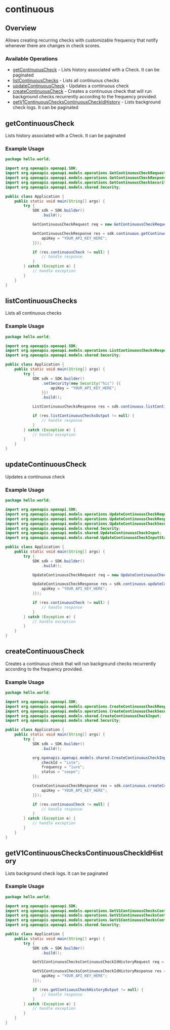 # continuous

## Overview

Allows creating recurring checks with customizable frequency that notify whenever there are changes in check scores.

### Available Operations

* [getContinuousCheck](#getcontinuouscheck) - Lists history associated with a Check. It can be paginated
* [listContinuousChecks](#listcontinuouschecks) - Lists all continuous checks
* [updateContinuousCheck](#updatecontinuouscheck) - Updates a continuous check
* [createContinuousCheck](#createcontinuouscheck) - Creates a continuous check that will run background checks recurrently according to the frequency provided.
* [getV1ContinuousChecksContinuousCheckIdHistory](#getv1continuouscheckscontinuouscheckidhistory) - Lists background check logs. It can be paginated


## getContinuousCheck

Lists history associated with a Check. It can be paginated

### Example Usage

```java
package hello.world;

import org.openapis.openapi.SDK;
import org.openapis.openapi.models.operations.GetContinuousCheckRequest;
import org.openapis.openapi.models.operations.GetContinuousCheckResponse;
import org.openapis.openapi.models.operations.GetContinuousCheckSecurity;
import org.openapis.openapi.models.shared.Security;

public class Application {
    public static void main(String[] args) {
        try {
            SDK sdk = SDK.builder()
                .build();

            GetContinuousCheckRequest req = new GetContinuousCheckRequest(6169.34);            

            GetContinuousCheckResponse res = sdk.continuous.getContinuousCheck(req, new GetContinuousCheckSecurity("laboriosam") {{
                apiKey = "YOUR_API_KEY_HERE";
            }});

            if (res.continuousCheck != null) {
                // handle response
            }
        } catch (Exception e) {
            // handle exception
        }
    }
}
```

## listContinuousChecks

Lists all continuous checks

### Example Usage

```java
package hello.world;

import org.openapis.openapi.SDK;
import org.openapis.openapi.models.operations.ListContinuousChecksResponse;
import org.openapis.openapi.models.shared.Security;

public class Application {
    public static void main(String[] args) {
        try {
            SDK sdk = SDK.builder()
                .setSecurity(new Security("hic") {{
                    apiKey = "YOUR_API_KEY_HERE";
                }})
                .build();

            ListContinuousChecksResponse res = sdk.continuous.listContinuousChecks();

            if (res.listContinuousChecksOutput != null) {
                // handle response
            }
        } catch (Exception e) {
            // handle exception
        }
    }
}
```

## updateContinuousCheck

Updates a continuous check

### Example Usage

```java
package hello.world;

import org.openapis.openapi.SDK;
import org.openapis.openapi.models.operations.UpdateContinuousCheckRequest;
import org.openapis.openapi.models.operations.UpdateContinuousCheckResponse;
import org.openapis.openapi.models.operations.UpdateContinuousCheckSecurity;
import org.openapis.openapi.models.shared.Security;
import org.openapis.openapi.models.shared.UpdateContinuousCheckInput;
import org.openapis.openapi.models.shared.UpdateContinuousCheckInputStatusEnum;

public class Application {
    public static void main(String[] args) {
        try {
            SDK sdk = SDK.builder()
                .build();

            UpdateContinuousCheckRequest req = new UpdateContinuousCheckRequest(                new UpdateContinuousCheckInput("saepe", UpdateContinuousCheckInputStatusEnum.DISABLED);, 4499.5);            

            UpdateContinuousCheckResponse res = sdk.continuous.updateContinuousCheck(req, new UpdateContinuousCheckSecurity("corporis") {{
                apiKey = "YOUR_API_KEY_HERE";
            }});

            if (res.continuousCheck != null) {
                // handle response
            }
        } catch (Exception e) {
            // handle exception
        }
    }
}
```

## createContinuousCheck

Creates a continuous check that will run background checks recurrently according to the frequency provided.

### Example Usage

```java
package hello.world;

import org.openapis.openapi.SDK;
import org.openapis.openapi.models.operations.CreateContinuousCheckResponse;
import org.openapis.openapi.models.operations.CreateContinuousCheckSecurity;
import org.openapis.openapi.models.shared.CreateContinuousCheckInput;
import org.openapis.openapi.models.shared.Security;

public class Application {
    public static void main(String[] args) {
        try {
            SDK sdk = SDK.builder()
                .build();

            org.openapis.openapi.models.shared.CreateContinuousCheckInput req = new CreateContinuousCheckInput() {{
                checkId = "iste";
                frequency = "iure";
                status = "saepe";
            }};            

            CreateContinuousCheckResponse res = sdk.continuous.createContinuousCheck(req, new CreateContinuousCheckSecurity("quidem") {{
                apiKey = "YOUR_API_KEY_HERE";
            }});

            if (res.continuousCheck != null) {
                // handle response
            }
        } catch (Exception e) {
            // handle exception
        }
    }
}
```

## getV1ContinuousChecksContinuousCheckIdHistory

Lists background check logs. It can be paginated


### Example Usage

```java
package hello.world;

import org.openapis.openapi.SDK;
import org.openapis.openapi.models.operations.GetV1ContinuousChecksContinuousCheckIdHistoryRequest;
import org.openapis.openapi.models.operations.GetV1ContinuousChecksContinuousCheckIdHistoryResponse;
import org.openapis.openapi.models.operations.GetV1ContinuousChecksContinuousCheckIdHistorySecurity;
import org.openapis.openapi.models.shared.Security;

public class Application {
    public static void main(String[] args) {
        try {
            SDK sdk = SDK.builder()
                .build();

            GetV1ContinuousChecksContinuousCheckIdHistoryRequest req = new GetV1ContinuousChecksContinuousCheckIdHistoryRequest("architecto");            

            GetV1ContinuousChecksContinuousCheckIdHistoryResponse res = sdk.continuous.getV1ContinuousChecksContinuousCheckIdHistory(req, new GetV1ContinuousChecksContinuousCheckIdHistorySecurity("ipsa") {{
                apiKey = "YOUR_API_KEY_HERE";
            }});

            if (res.getContiuousCheckHistoryOutput != null) {
                // handle response
            }
        } catch (Exception e) {
            // handle exception
        }
    }
}
```
